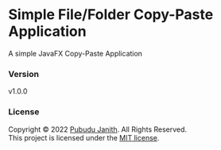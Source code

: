 # Simple File/Folder Copy-Paste Application

A simple JavaFX Copy-Paste Application


### Version
v1.0.0

### License
Copyright &copy; 2022 [Pubudu Janith](https://www.linkedin.com/in/pubudujanith94/). All Rights Reserved.<br>
This project is licensed under the [MIT license](LICENSE.txt).